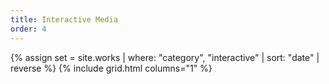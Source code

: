 ```yaml
---
title: Interactive Media
order: 4
---
```


{% assign set = site.works | where: "category", "interactive" | sort: "date" | reverse %}
{% include grid.html columns="1" %}